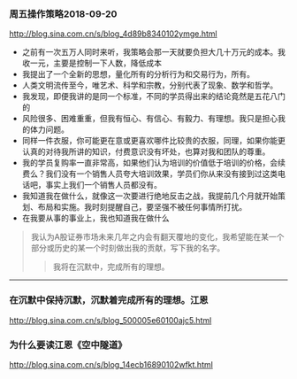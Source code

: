 ### 周五操作策略2018-09-20
http://blog.sina.com.cn/s/blog_4d89b8340102ymge.html
- 之前有一次五万人同时来听，我策略会那一天就要负担大几十万元的成本。我收一元，主要是控制一下人数，降低成本
- 我提出了一个全新的思想，量化所有的分析行为和交易行为，所有。
- 人类文明流传至今，唯艺术、科学和宗教，分别代表了现象、数学和哲学。
- 我发现，即便我讲的是同一个标准，不同的学员得出来的结论竟然是五花八门的
- 风险很多、困难重重，但我有恒心、有信心、有毅力、有理想。我只是担心我的体力问题。
- 同样一件衣服，你可能更在意或更喜欢哪件比较贵的衣服，同理，如果你能更认真的对待我所讲的知识，付费意识没有坏处，也算对我和团队的尊重。
- 我的学员复购率一直非常高，如果他们认为培训的价值低于培训的价格，会续费么？我们没有一个销售人员夸大培训效果，学员们你从来没有接到过这类电话吧，事实上我们一个销售人员都没有。
- 我知道我在做什么，就像这一次要进行绝地反击之战，我提前几个月就开始策划、布局和实施。我时刻提醒自己，要坚强不被任何事情所打扰。
- 在我要从事的事业上，我也知道我在做什么
>我认为A股证券市场未来几年之内会有翻天覆地的变化，我希望能在某一个部分或历史的某一个时刻做出我的贡献，写下我的名字。
>>我将在沉默中，完成所有的理想。
---
### 在沉默中保持沉默，沉默着完成所有的理想。江恩
http://blog.sina.com.cn/s/blog_500005e60100ajc5.html
### 为什么要读江恩《空中隧道》
http://blog.sina.com.cn/s/blog_14ecb16890102wfkt.html